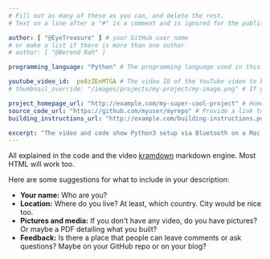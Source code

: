 ```yaml
---
# Fill out as many of these as you can, and delete the rest.
# Text on a line after a "#" is a comment and is ignored for the published page.

author: [ "@EyeTreasure" ] # your GitHub user name
# or make a list if there is more than one author
# author: [ "@Berend Rah" ]

programming_language: "Python" # The programming language used in this project

youtube_video_id:  pe8zZEnMTGA # The video ID of the YouTube video to be displayed with this post
# thumbnail_override: "/images/projects/my-project/my-image.png" # If you don't have a YouTube video (or the video thumbnail isn't good) you can uncomment this line to set your own image for the project. 

project_homepage_url: "http://example.com/my-super-cool-project" # Homepage for this project
source_code_url: "https://github.com/myuser/myrepo" # Provide a link to your code
building_instructions_url: "http://example.com/building-instructions.pdf" # how to build the model out of LEGO (*not* how to build the source code)

excerpt: "The video and code show Python3 setup via Bluetooth on a Mac and a simple program to demonstrate the robot functions." # A short summary of your project. This can be a sentence or a paragraph, but it's recommended to keep it under 3 sentences.
---
```


All explained in the code and the video
[kramdown](http://kramdown.gettalong.org/syntax.html) markdown engine.
Most HTML will work too.

Here are some suggestions for what to include in your description:

- **Your name:** Who are you?
- **Location:** Where do you live? At least, which country. City would be nice too.
- **Pictures and media:** If you don't have any video, do you have pictures? Or maybe a PDF detailing what you built?
- **Feedback:** Is there a place that people can leave comments or ask questions? Maybe on your GitHub repo or on your blog?

